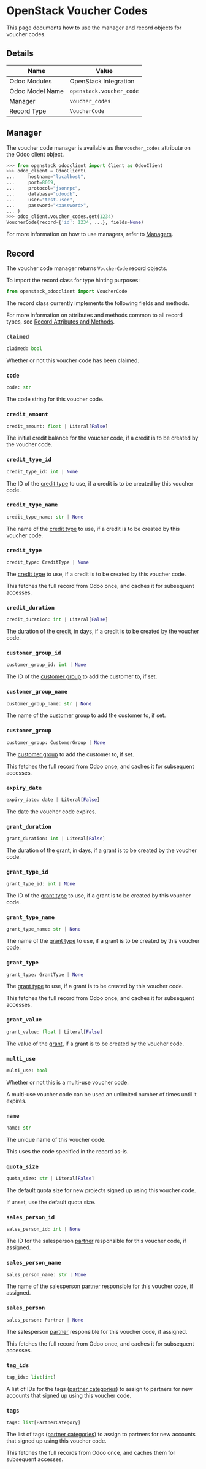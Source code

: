 # OpenStack Voucher Codes

This page documents how to use the manager and record objects
for voucher codes.

## Details

| Name            | Value                    |
|-----------------|--------------------------|
| Odoo Modules    | OpenStack Integration    |
| Odoo Model Name | `openstack.voucher_code` |
| Manager         | `voucher_codes`          |
| Record Type     | `VoucherCode`            |

## Manager

The voucher code manager is available as the `voucher_codes`
attribute on the Odoo client object.

```python
>>> from openstack_odooclient import Client as OdooClient
>>> odoo_client = OdooClient(
...     hostname="localhost",
...     port=8069,
...     protocol="jsonrpc",
...     database="odoodb",
...     user="test-user",
...     password="<password>",
... )
>>> odoo_client.voucher_codes.get(1234)
VoucherCode(record={'id': 1234, ...}, fields=None)
```

For more information on how to use managers, refer to [Managers](index.md).

## Record

The voucher code manager returns `VoucherCode` record objects.

To import the record class for type hinting purposes:

```python
from openstack_odooclient import VoucherCode
```

The record class currently implements the following fields and methods.

For more information on attributes and methods common to all record types,
see [Record Attributes and Methods](index.md#attributes-and-methods).

### `claimed`

```python
claimed: bool
```

Whether or not this voucher code has been claimed.

### `code`

```python
code: str
```

The code string for this voucher code.

### `credit_amount`

```python
credit_amount: float | Literal[False]
```

The initial credit balance for the voucher code, if a credit is to be
created by the voucher code.

### `credit_type_id`

```python
credit_type_id: int | None
```

The ID of the [credit type](credit-type.md) to use, if a credit is to be
created by this voucher code.

### `credit_type_name`

```python
credit_type_name: str | None
```

The name of the [credit type](credit-type.md) to use, if a credit is to be
created by this voucher code.

### `credit_type`

```python
credit_type: CreditType | None
```

The [credit type](credit-type.md) to use, if a credit is to be
created by this voucher code.

This fetches the full record from Odoo once,
and caches it for subsequent accesses.

### `credit_duration`

```python
credit_duration: int | Literal[False]
```

The duration of the [credit](credit.md), in days, if a credit is to be
created by the voucher code.

### `customer_group_id`

```python
customer_group_id: int | None
```

The ID of the [customer group](customer-group.md) to add the customer to, if set.

### `customer_group_name`

```python
customer_group_name: str | None
```

The name of the [customer group](customer-group.md) to add the customer to, if set.

### `customer_group`

```python
customer_group: CustomerGroup | None
```

The [customer group](customer-group.md) to add the customer to, if set.

This fetches the full record from Odoo once,
and caches it for subsequent accesses.

### `expiry_date`

```python
expiry_date: date | Literal[False]
```

The date the voucher code expires.

### `grant_duration`

```python
grant_duration: int | Literal[False]
```

The duration of the [grant](grant.md), in days, if a grant is to be
created by the voucher code.

### `grant_type_id`

```python
grant_type_id: int | None
```

The ID of the [grant type](grant-type.md) to use, if a grant is to be
created by this voucher code.

### `grant_type_name`

```python
grant_type_name: str | None
```

The name of the [grant type](grant-type.md) to use, if a grant is to be
created by this voucher code.

### `grant_type`

```python
grant_type: GrantType | None
```

The [grant type](grant-type.md) to use, if a grant is to be
created by this voucher code.

This fetches the full record from Odoo once,
and caches it for subsequent accesses.

### `grant_value`

```python
grant_value: float | Literal[False]
```

The value of the [grant](grant.md), if a grant is to be
created by the voucher code.

### `multi_use`

```python
multi_use: bool
```

Whether or not this is a multi-use voucher code.

A multi-use voucher code can be used an unlimited number of times
until it expires.

### `name`

```python
name: str
```

The unique name of this voucher code.

This uses the code specified in the record as-is.

### `quota_size`

```python
quota_size: str | Literal[False]
```

The default quota size for new projects signed up
using this voucher code.

If unset, use the default quota size.

### `sales_person_id`

```python
sales_person_id: int | None
```

The ID for the salesperson [partner](partner.md) responsible for this
voucher code, if assigned.

### `sales_person_name`

```python
sales_person_name: str | None
```

The name of the salesperson [partner](partner.md) responsible for this
voucher code, if assigned.

### `sales_person`

```python
sales_person: Partner | None
```

The salesperson [partner](partner.md) responsible for this
voucher code, if assigned.

This fetches the full record from Odoo once,
and caches it for subsequent accesses.

### `tag_ids`

```python
tag_ids: list[int]
```

A list of IDs for the tags ([partner categories](partner-category.md)) to assign
to partners for new accounts that signed up using this voucher code.

### `tags`

```python
tags: list[PartnerCategory]
```

The list of tags ([partner categories](partner-category.md)) to assign
to partners for new accounts that signed up using this voucher code.

This fetches the full records from Odoo once,
and caches them for subsequent accesses.
